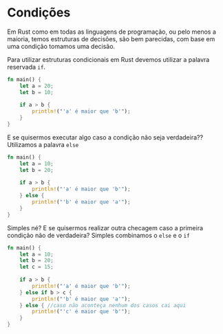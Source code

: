 # Condições

Em Rust como em todas as linguagens de programação, ou pelo menos a maioria, temos estruturas de decisões, são bem parecidas, com base em uma condição tomamos uma decisão.

Para utilizar estruturas condicionais em Rust devemos utilizar a palavra reservada `if`.

```rust
fn main() {
    let a = 20;
    let b = 10;
    
    if a > b {
        println!("'a' é maior que 'b'");
    }
}
```

E se quisermos executar algo caso a condição não seja verdadeira?? Utilizamos a palavra `else`

```rust
fn main() {
    let a = 10;
    let b = 20;
    
    if a > b {
        println!("'a' é maior que 'b'");
    } else {
        println!("'b' é maior que 'a'");
    }
}
```

Simples né? E se quisermos realizar outra checagem caso a primeira condição não de verdadeira? Simples combinamos o `else` e o `if`

```rust
fn main() {
    let a = 10;
    let b = 20;
    let c = 15;
    
    if a > b {
        println!("'a' é maior que 'b'");
    } else if b > c {
        println!("'b' é maior que 'a'");
    } else { //caso não aconteça nenhum dos casos cai aqui
        println!("'c' é maior que 'b'");
    }
}
```